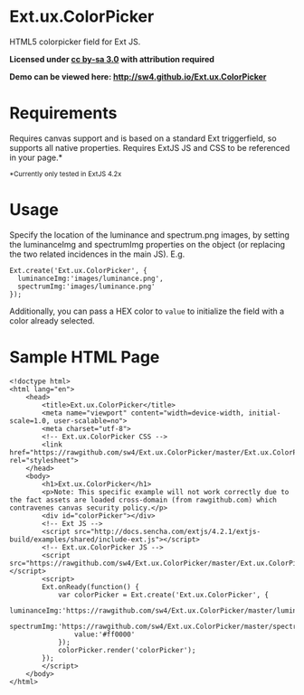 Ext.ux.ColorPicker
==================

HTML5 colorpicker field for Ext JS. 

**Licensed under [cc by-sa 3.0](http://creativecommons.org/licenses/by-sa/3.0/) with attribution required**

**Demo can be viewed here: http://sw4.github.io/Ext.ux.ColorPicker**

Requirements
=====

Requires canvas support and is based on a standard Ext triggerfield, so supports all native properties. Requires ExtJS JS and CSS to be referenced in your page.*

<sup>*Currently only tested in ExtJS 4.2x</sup>

Usage 
=======
Specify the location of the luminance and spectrum.png images, by setting the luminanceImg and spectrumImg properties on the object (or replacing the two related incidences in the main JS). E.g. 

```
Ext.create('Ext.ux.ColorPicker', {
  luminanceImg:'images/luminance.png',
  spectrumImg:'images/luminance.png'
});
```

Additionally, you can pass a HEX color to `value` to initialize the field with a color already selected.


Sample HTML Page
==================

```
<!doctype html>
<html lang="en">
    <head>
        <title>Ext.ux.ColorPicker</title>
        <meta name="viewport" content="width=device-width, initial-scale=1.0, user-scalable=no">
        <meta charset="utf-8">
        <!-- Ext.ux.ColorPicker CSS -->
        <link href="https://rawgithub.com/sw4/Ext.ux.ColorPicker/master/Ext.ux.ColorPicker.css" rel="stylesheet">
    </head>
    <body>
        <h1>Ext.ux.ColorPicker</h1>
        <p>Note: This specific example will not work correctly due to the fact assets are loaded cross-domain (from rawgithub.com) which contravenes canvas security policy.</p>
        <div id="colorPicker"></div>
        <!-- Ext JS -->
        <script src="http://docs.sencha.com/extjs/4.2.1/extjs-build/examples/shared/include-ext.js"></script>        
        <!-- Ext.ux.ColorPicker JS -->
        <script src="https://rawgithub.com/sw4/Ext.ux.ColorPicker/master/Ext.ux.ColorPicker.js"></script>
        <script> 
        Ext.onReady(function() {
            var colorPicker = Ext.create('Ext.ux.ColorPicker', {
                luminanceImg:'https://rawgithub.com/sw4/Ext.ux.ColorPicker/master/luminance.png',
                spectrumImg:'https://rawgithub.com/sw4/Ext.ux.ColorPicker/master/spectrum.png',
                value:'#ff0000'
            });
            colorPicker.render('colorPicker');
        });        
        </script>
    </body>
</html>
```
